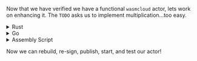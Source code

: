 Now that we have verified we have a functional `wasmcloud` actor, lets work on enhancing it. The `TODO` asks us to implement multiplication...too easy.

<details>
  <summary>Rust</summary>

  <pre class="file" data-filename="rust/src/lib.rs" data-target="insert" data-marker="// TODO: add multiplication">

Open the file:

`rust/src/lib.rs`{{open}}  

Add the new functionality:

```
  "/mult" => {
    let mult = nums[0].parse::<i32>().unwrap() * nums[1].parse::<i32>().unwrap();
    ret = format!("multiply: {} * {} = {}", nums[0], nums[1], mult);
    break;
  }
```

  </pre>

> Note: You can click the above section and it will insert itself into the code block.

</details>
<details>
  <summary>Go</summary>

Open the file:

`go/main.go`{{open}}

Add the new functionality:

  <pre class="file" data-filename="go/main.go" data-target="insert" data-marker="// TODO: add multiplication">

```
  case "/mult":
    ret = "multiply: " + nums[0] + " * " + nums[1] + " = " + strconv.Itoa(num0*num1)
```

  </pre>

> Note: You can click the above section and it will insert itself into the code block.

</details>
<details>
  <summary>Assembly Script</summary>

?????

</details>

Now we can rebuild, re-sign, publish, start, and test our actor!
